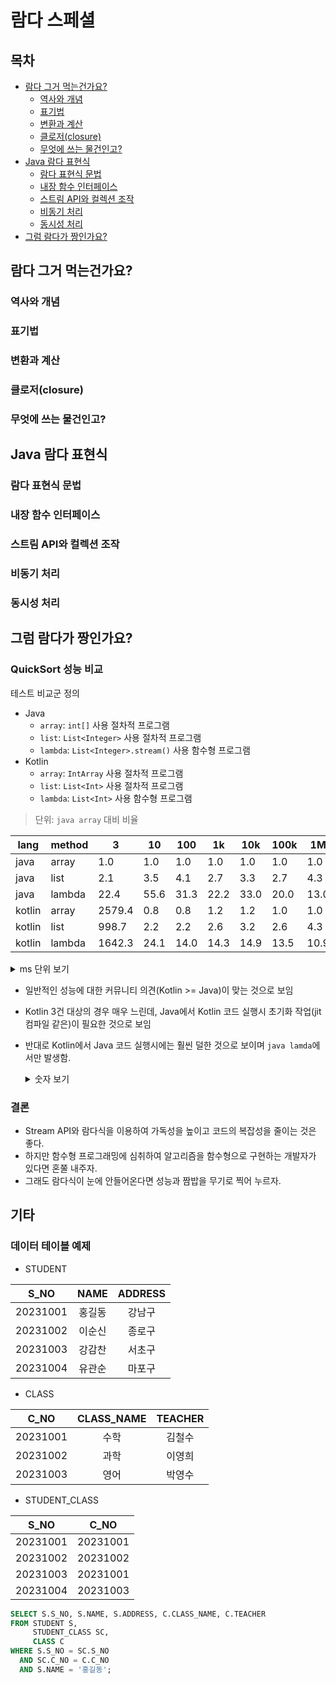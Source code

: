 # 람다 스페셜

## 목차

* [람다 그거 먹는건가요?](#람다-그거-먹는건가요)
  * [역사와 개념](#역사와-개념)
  * [표기법](#표기법)
  * [변환과 계산](#변환과-계산)
  * [클로저(closure)](#클로저closure)
  * [무엇에 쓰는 물건인고?](#무엇에-쓰는-물건인고)
* [Java 람다 표현식](#Java-람다-표현식)
  * [람다 표현식 문법](#람다-표현식-문법)
  * [내장 함수 인터페이스](#내장-함수-인터페이스)
  * [스트림 API와 컬렉션 조작](#스트림-API와-컬렉션-조작)
  * [비동기 처리](#비동기-처리)
  * [동시성 처리](#동시성-처리)
* [그럼 람다가 짱인가요?](#그럼-람다가-짱인가요)

## 람다 그거 먹는건가요?

### 역사와 개념

### 표기법

### 변환과 계산

### 클로저(closure)

### 무엇에 쓰는 물건인고?

## Java 람다 표현식

### 람다 표현식 문법

### 내장 함수 인터페이스

### 스트림 API와 컬렉션 조작

### 비동기 처리

### 동시성 처리

## 그럼 람다가 짱인가요?

### QuickSort 성능 비교

테스트 비교군 정의

* Java
  * `array`: `int[]` 사용 절차적 프로그램
  * `list`: `List<Integer>` 사용 절차적 프로그램 
  * `lambda`: `List<Integer>.stream()` 사용 함수형 프로그램
* Kotlin
  * `array`: `IntArray` 사용 절차적 프로그램
  * `list`: `List<Int>` 사용 절차적 프로그램
  * `lambda`: `List<Int>` 사용 함수형 프로그램

> 단위: `java array` 대비 비율

| lang | method | 3 | 10 | 100 | 1k | 10k | 100k | 1M |
|------|--------|---|----|-----|----|-----|------|----|
| java | array | 1.0 | 1.0 | 1.0 | 1.0 | 1.0 | 1.0 | 1.0 |
| java | list | 2.1 | 3.5 | 4.1 | 2.7 | 3.3 | 2.7 | 4.3 |
| java | lambda | 22.4 | 55.6 | 31.3 | 22.2 | 33.0 | 20.0 | 13.0 |
| kotlin | array | 2579.4 | 0.8 | 0.8 | 1.2 | 1.2 | 1.0 | 1.0 |
| kotlin | list | 998.7 | 2.2 | 2.2 | 2.6 | 3.2 | 2.6 | 4.3 |
| kotlin | lambda | 1642.3 | 24.1 | 14.0 | 14.3 | 14.9 | 13.5 | 10.9 |

<details>
<summary>ms 단위 보기</summary>

| lang | method | 3 | 10 | 100 | 1k | 10k | 100k | 1M |
|------|--------|---|----|-----|----|-----|------|----|
| java | array | 0.005 | 0.005 | 0.050 | 0.323 | 0.993 | 5.998 | 72.889 |
| java | list | 0.010 | 0.017 | 0.206 | 0.858 | 3.272 | 16.096 | 315.650 |
| java | lambda | 0.110 | 0.278 | 1.568 | 7.166 | 32.749 | 119.956 | 946.153 |
| kotlin | array | 12.639 | 0.004 | 0.039 | 0.374 | 1.231 | 5.893 | 71.227 |
| kotlin | list | 4.894 | 0.011 | 0.109 | 0.847 | 3.209 | 15.866 | 316.333 |
| kotlin | lambda | 8.047 | 0.121 | 0.702 | 4.631 | 14.806 | 81.056 | 792.388 |

</details>

* 일반적인 성능에 대한 커뮤니티 의견(Kotlin >= Java)이 맞는 것으로 보임
* Kotlin 3건 대상의 경우 매우 느린데, Java에서 Kotlin 코드 실행시 초기화 작업(jit 컴파일 같은)이 필요한 것으로 보임
* 반대로 Kotlin에서 Java 코드 실행시에는 훨씬 덜한 것으로 보이며 `java lamda`에서만 발생함.
  <details>
    <summary>숫자 보기</summary>

    > 테스트 실행시마다 랜덤수로 배열을 생성하므로 java에서 실행한 결과와 1:1 비교는 불가능함

    | lang | method | 3 | 10 | 100 | 1k | 10k | 100k | 1M |
    |------|--------|---|----|-----|----|-----|------|----|
    | java | array | 1.0 | 1.0 | 1.0 | 1.0 | 1.0 | 1.0 | 1.0 |
    | java | list | 2.9 | 3.3 | 3.3 | 2.1 | 2.8 | 2.6 | 4.2 |
    | java | lambda | 227.6 | 55.2 | 34.1 | 21.7 | 24.7 | 19.1 | 13.7 |
    | kotlin | array | 0.7 | 0.9 | 0.7 | 0.9 | 1.0 | 1.0 | 1.0 |
    | kotlin | list | 1.7 | 3.1 | 1.8 | 2.1 | 2.7 | 3.1 | 4.2 |
    | kotlin | lambda | 7.2 | 23.5 | 10.6 | 11.4 | 12.0 | 10.6 | 11.0 |
    
    | lang | method | 3 | 10 | 100 | 1k | 10k | 100k | 1M |
    |------|--------|---|----|-----|----|-----|------|----|
    | java | array | 0.006 | 0.003 | 0.060 | 0.325 | 1.183 | 5.947 | 69.891 |
    | java | list | 0.018 | 0.011 | 0.199 | 0.670 | 3.288 | 15.225 | 294.623 |
    | java | lambda | 1.389 | 0.177 | 2.030 | 7.040 | 29.266 | 113.410 | 958.802 |
    | kotlin | array | 0.004 | 0.003 | 0.043 | 0.306 | 1.156 | 6.237 | 69.246 |
    | kotlin | list | 0.010 | 0.010 | 0.106 | 0.672 | 3.147 | 18.153 | 295.639 |
    | kotlin | lambda | 0.044 | 0.075 | 0.630 | 3.710 | 14.202 | 63.236 | 770.101 |

  </details>

### 결론

* Stream API와 람다식을 이용하여 가독성을 높이고 코드의 복잡성을 줄이는 것은 좋다.
* 하지만 함수형 프로그래밍에 심취하여 알고리즘을 함수형으로 구현하는 개발자가 있다면 혼쭐 내주자.
* 그래도 람다식이 눈에 안들어온다면 성능과 짬밥을 무기로 찍어 누르자.

## 기타

### 데이터 테이블 예제

* STUDENT

|   S_NO   | NAME | ADDRESS |
|:--------:|:----:|:-------:|
| 20231001 | 홍길동  |   강남구   |
| 20231002 | 이순신  |   종로구   |
| 20231003 | 강감찬  |   서초구   |
| 20231004 | 유관순  |   마포구   |

* CLASS

|   C_NO   | CLASS_NAME | TEACHER |
|:--------:|:---------:|:-------:|
| 20231001 |   수학    |   김철수  |
| 20231002 |   과학    |   이영희  |
| 20231003 |   영어    |   박영수  |

* STUDENT_CLASS

|   S_NO   |   C_NO   |
|:--------:|:-------:|
| 20231001 | 20231001 |
| 20231002 | 20231002 |
| 20231003 | 20231001 |
| 20231004 | 20231003 |


```sql
SELECT S.S_NO, S.NAME, S.ADDRESS, C.CLASS_NAME, C.TEACHER
FROM STUDENT S,
     STUDENT_CLASS SC,
     CLASS C
WHERE S.S_NO = SC.S_NO
  AND SC.C_NO = C.C_NO
  AND S.NAME = '홍길동';
```
